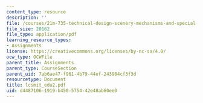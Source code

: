 ```yaml
---
content_type: resource
description: ''
file: /courses/21m-735-technical-design-scenery-mechanisms-and-special-effects-spring-2004/d44871061919b450575442e48ab60ee0_lcsmit_edu2.pdf
file_size: 20162
file_type: application/pdf
learning_resource_types:
- Assignments
license: https://creativecommons.org/licenses/by-nc-sa/4.0/
ocw_type: OCWFile
parent_title: Assignments
parent_type: CourseSection
parent_uid: 7ab6ae47-f961-4b79-44ef-243984cf3f3d
resourcetype: Document
title: lcsmit_edu2.pdf
uid: d4487106-1919-b450-5754-42e48ab60ee0
---
```

